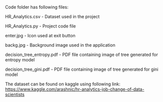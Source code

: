 Code folder has following files:


HR_Analytics.csv - Dataset used in the project


HR_Analytics.py - Project code file


enter.jpg - Icon used at exit button


backg.jpg - Background image used in the application

decision_tree_entropy.pdf - PDF file containing image of tree generated for entropy model

decision_tree_gini.pdf - PDF file containing image of tree generated for gini model

The dataset can be found on kaggle using following link:
https://www.kaggle.com/arashnic/hr-analytics-job-change-of-data-scientists
